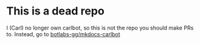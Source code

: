 # This is a dead repo

I (Carl) no longer own carlbot, so this is not the repo you should make PRs to. Instead, go to [botlabs-gg/mkdocs-carlbot](https://github.com/botlabs-gg/mkdocs-carlbot)
